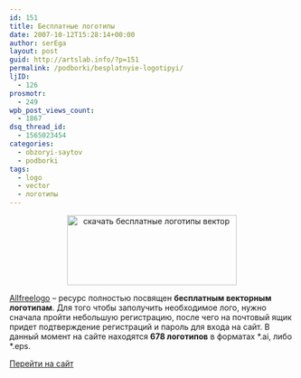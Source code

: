 ```yaml
---
id: 151
title: Бесплатные логотипы
date: 2007-10-12T15:28:14+00:00
author: serEga
layout: post
guid: http://artslab.info/?p=151
permalink: /podborki/besplatnyie-logotipyi/
ljID:
  - 126
prosmotr:
  - 249
wpb_post_views_count:
  - 1867
dsq_thread_id:
  - 1565023454
categories:
  - obzoryi-saytov
  - podborki
tags:
  - logo
  - vector
  - логотипы
---
```

<center>
  <a href="{{site.img_cdn}}/besplatnie_logotipi.jpg"><img src="{{site.img_cdn}}/besplatnie_logotipi.jpg" alt="скачать бесплатные логотипы вектор" title="besplatnie_logotipi" width="300" height="124" class="alignnone size-full wp-image-952" /></a>
</center>

<a href="http://www.allfreelogo.com/" title="free logos" target="_blank">Allfreelogo</a> &#8211; ресурс полностью посвящен **бесплатным векторным логотипам**. Для того чтобы заполучить необходимое лого, нужно сначала пройти небольшую регистрацию, после чего на почтовый ящик придет подтверждение регистраций и пароль для входа на сайт. В данный момент на сайте находятся **678 логотипов** в форматах \*.ai, либо \*.eps.

<a href="http://www.allfreelogo.com/" title="Скачать логотипы" target="_blank">Перейти на сайт</a>